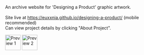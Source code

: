 An archive website for 'Designing a Product' graphic artwork.
<br><br>
Site live at https://euxxnia.github.io/designing-a-product/ (mobile recommended)<br>
Can view project details by clicking "About Project".

<p>
  <img src="preview.png" alt="Preview 1" width="50">
  <img src="brief.png" alt="Preview 2" width="50">
</p>
